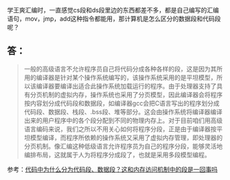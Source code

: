 学王爽汇编时，一直感觉cs段和ds段里边的东西都差不多，都是自己编写的汇编语句，mov，jmp，add这种指令都能用，那计算机是怎么区分的数据段和代码段呢？  

## 答：
> 一般的高级语言不允许程序员自己将代码分成各种各样的段，这是因为其所用的编译器是针对某个操作系统编写的，该操作系统采用的是平坦模型，所以该编译器要编译出适合此操作系统加载运行的程序。由于处理器支持了具有分页机制的虚拟内存，操作系统也采用了分页模型，因此编译器会将程序按内容划分成代码段和数据段，如编译器gcc会把C语言写出的程序划分成代码段、数据段、栈段、.bss段、堆等部分。这会由操作系统将编译器编译出来的用户程序中的各个段分配到不同的物理内存上。对于目前咱们用高级语言编码来说，我们之所以不用关心如何将程序分段，正是由于编译器按平坦模型编译，而程序所依赖的操作系统又采用了虚拟内存管理，即处理器的分页机制。像汇编这种低级语言允许程序员为自己的程序分段，能够灵活地编排布局，这就属于人为将程序分成段了，也就是采用多段模型编程。    

参考：[代码中为什么分为代码段、数据段？这和内存访问机制中的段是一回事吗](https://my.oschina.net/yuyounglife/blog/706376)
